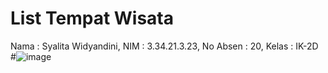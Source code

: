 # List Tempat Wisata
Nama : Syalita Widyandini,
NIM : 3.34.21.3.23,
No Absen : 20,
Kelas : IK-2D
#![image](https://user-images.githubusercontent.com/117131647/201938629-65fec379-f1a5-4e44-8b0a-77fc9f7e7497.png)
